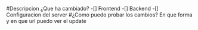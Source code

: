 #Descripcion
¿Que ha cambiado?
-[] Frontend
-[] Backend
-[] Configuracion del server
#¿Como puedo probar los cambios?
En que forma y en que url puedo ver el update

